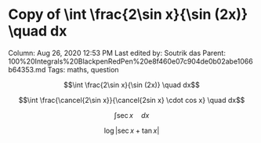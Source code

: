 # Copy of \int \frac{2\sin x}{\sin (2x)} \quad dx

Column: Aug 26, 2020 12:53 PM
Last edited by: Soutrik das
Parent: 100%20Integrals%20BlackpenRedPen%20e8f460e07c904de0b02abe1066b64353.md
Tags: maths, question

$$\int \frac{2\sin x}{\sin (2x)} \quad dx$$

$$\int \frac{\cancel{2\sin x}}{\cancel{2sin x} \cdot cos x} \quad dx$$

$$\int \sec x\quad dx$$

$$\log \left| \sec x+ \tan x\right|$$